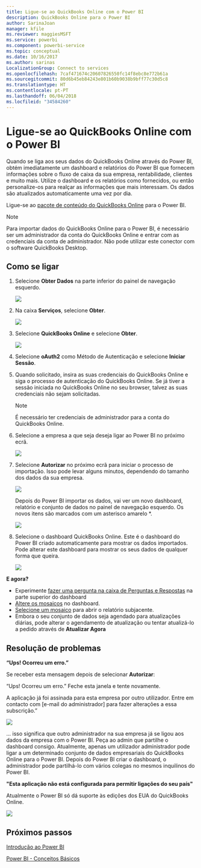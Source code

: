 ```yaml
---
title: Ligue-se ao QuickBooks Online com o Power BI
description: QuickBooks Online para o Power BI
author: SarinaJoan
manager: kfile
ms.reviewer: maggiesMSFT
ms.service: powerbi
ms.component: powerbi-service
ms.topic: conceptual
ms.date: 10/16/2017
ms.author: sarinas
LocalizationGroup: Connect to services
ms.openlocfilehash: 7caf471674c20607826550fc14f8ebc8e772b61a
ms.sourcegitcommit: 80d6b45eb84243e801b60b9038b9bff77c30d5c8
ms.translationtype: HT
ms.contentlocale: pt-PT
ms.lasthandoff: 06/04/2018
ms.locfileid: "34584260"
---
```

# <a name="connect-to-quickbooks-online-with-power-bi"></a>Ligue-se ao QuickBooks Online com o Power BI
Quando se liga aos seus dados do QuickBooks Online através do Power BI, obtém imediatamente um dashboard e relatórios do Power BI que fornecem informações sobre o fluxo de caixa da sua empresa, rentabilidade, clientes e muito mais. Utilize o dashboard e os relatórios como fornecidos, ou então personalize-os para realçar as informações que mais interessam. Os dados são atualizados automaticamente uma vez por dia.

Ligue-se ao [pacote de conteúdo do QuickBooks Online](https://dxt.powerbi.com/getdata/services/quickbooks-online) para o Power BI.

>[!NOTE]
>Para importar dados do QuickBooks Online para o Power BI, é necessário ser um administrador da conta do QuickBooks Online e entrar com as credenciais da conta de administrador. Não pode utilizar este conector com o software QuickBooks Desktop. 

## <a name="how-to-connect"></a>Como se ligar
1. Selecione **Obter Dados** na parte inferior do painel de navegação esquerdo.
   
   ![](media/service-connect-to-quickbooks-online/pbi_getdata.png) 
2. Na caixa **Serviços**, selecione **Obter**.
   
   ![](media/service-connect-to-quickbooks-online/pbi_getservices.png) 
3. Selecione **QuickBooks Online** e selecione **Obter**.
   
   ![](media/service-connect-to-quickbooks-online/qbo.png)
4. Selecione **oAuth2** como Método de Autenticação e selecione **Iniciar Sessão**. 
5. Quando solicitado, insira as suas credenciais do QuickBooks Online e siga o processo de autenticação do QuickBooks Online. Se já tiver a sessão iniciada no QuickBooks Online no seu browser, talvez as suas credenciais não sejam solicitadas.
   >[!NOTE]
   >É necessário ter credenciais de administrador para a conta do QuickBooks Online.
6. Selecione a empresa a que seja deseja ligar ao Power BI no próximo ecrã.
   
   ![](media/service-connect-to-quickbooks-online/pbi_qbo_almost.png)
7. Selecione **Autorizar** no próximo ecrã para iniciar o processo de importação. Isso pode levar alguns minutos, dependendo do tamanho dos dados da sua empresa. 
   
   ![](media/service-connect-to-quickbooks-online/pbi_qbo_authorizesm.png)
   
   Depois do Power BI importar os dados, vai ver um novo dashboard, relatório e conjunto de dados no painel de navegação esquerdo. Os novos itens são marcados com um asterisco amarelo \*.
   
   ![](media/service-connect-to-quickbooks-online/pbi_qbo_leftnavnew.png)
8. Selecione o dashboard QuickBooks Online. Este é o dashboard do Power BI criado automaticamente para mostrar os dados importados. Pode alterar este dashboard para mostrar os seus dados de qualquer forma que queira. 
   
   ![](media/service-connect-to-quickbooks-online/pbi_qbo_dash.png)

**E agora?**

* Experimente [fazer uma pergunta na caixa de Perguntas e Respostas](power-bi-q-and-a.md) na parte superior do dashboard
* [Altere os mosaicos](service-dashboard-edit-tile.md) no dashboard.
* [Selecione um mosaico](service-dashboard-tiles.md) para abrir o relatório subjacente.
* Embora o seu conjunto de dados seja agendado para atualizações diárias, pode alterar o agendamento de atualização ou tentar atualizá-lo a pedido através de **Atualizar Agora**

## <a name="troubleshooting"></a>Resolução de problemas
**“Ups! Ocorreu um erro.”**

Se receber esta mensagem depois de selecionar **Autorizar**:

“Ups! Ocorreu um erro.” Feche esta janela e tente novamente.

A aplicação já foi assinada para esta empresa por outro utilizador. Entre em contacto com [e-mail do administrador] para fazer alterações a essa subscrição.”

![](media/service-connect-to-quickbooks-online/pbi_qbo_oopssm.png)

... isso significa que outro administrador na sua empresa já se ligou aos dados da empresa com o Power BI. Peça ao admin que partilhe o dashboard consigo. Atualmente, apenas um utilizador administrador pode ligar a um determinado conjunto de dados empresariais do QuickBooks Online para o Power BI. Depois do Power BI criar o dashboard, o administrador pode partilhá-lo com vários colegas no mesmos inquilinos do Power BI.

**"Esta aplicação não está configurada para permitir ligações do seu país"**

Atualmente o Power BI só dá suporte às edições dos EUA do QuickBooks Online. 

![](media/service-connect-to-quickbooks-online/pbi_qbo_countrynotsupported.png)

## <a name="next-steps"></a>Próximos passos
[Introdução ao Power BI](service-get-started.md)

[Power BI - Conceitos Básicos](service-basic-concepts.md)

